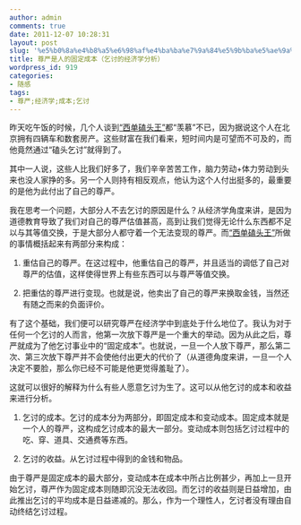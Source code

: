 ```yaml
---
author: admin
comments: true
date: 2011-12-07 10:28:31
layout: post
slug: '%e5%b0%8a%e4%b8%a5%e6%98%af%e4%ba%ba%e7%9a%84%e5%9b%ba%e5%ae%9a%e6%88%90%e6%9c%ac%ef%bc%88%e4%b9%9e%e8%ae%a8%e7%9a%84%e7%bb%8f%e6%b5%8e%e5%ad%a6%e5%88%86%e6%9e%90%ef%bc%89'
title: 尊严是人的固定成本（乞讨的经济学分析）
wordpress_id: 919
categories:
- 随感
tags:
- 尊严;经济学;成本;乞讨
---
```


昨天吃午饭的时候，几个人谈到[“西单磕头王”](http://www.baidu.com/baidu?wd=%BF%C4%CD%B7%CD%F5&tn=monline_dg)都“羡慕”不已，因为据说这个人在北京拥有四辆车和数套房产。这些财富在我们看来，短时间内是可望而不可及的，而他竟然通过“磕头乞讨”就得到了。

其中一人说，这些人比我们好多了，我们辛辛苦苦工作，脑力劳动+体力劳动到头来也没人家挣的多。另一个人则持有相反观点，他认为这个人付出挺多的，最重要的是他为此付出了自己的尊严。

我在思考一个问题，大部分人不去乞讨的原因是什么？从经济学角度来讲，是因为道德教育导致了我们对自己的尊严估值甚高，高到让我们觉得无论什么东西都不足以与其等值交换，于是大部分人都守着一个无法变现的尊严。而[“西单磕头王”](http://www.baidu.com/baidu?wd=%BF%C4%CD%B7%CD%F5&tn=monline_dg)所做的事情概括起来有两部分来构成：



	
  1. 重估自己的尊严。在这过程中，他重估自己的尊严，并且适当的调低了自己对尊严的估值，这样使得世界上有些东西可以与尊严等值交换。

	
  2. 把重估的尊严进行变现。也就是说，他卖出了自己的尊严来换取金钱，当然还有随之而来的负面评价。


有了这个基础，我们便可以研究尊严在经济学中到底处于什么地位了。我认为对于任何一个乞讨的人而言，他第一次放下尊严是一个重大的举动。因为从此之后，尊严就成为了他乞讨事业中的“固定成本”。也就说，一旦一个人放下尊严，那么第二次、第三次放下尊严并不会使他付出更大的代价了（从道德角度来讲，一旦一个人决定不要脸，那么你已经不可能是他更觉得羞耻了）。

这就可以很好的解释为什么有些人愿意乞讨为生了。这可以从他乞讨的成本和收益来进行分析。

	
  1. 乞讨的成本。乞讨的成本分为两部分，即固定成本和变动成本。固定成本就是一个人的尊严，这构成乞讨成本的最大一部分。变动成本则包括乞讨过程中的吃、穿、道具、交通费等东西。

	
  2. 乞讨的收益。从乞讨过程中得到的金钱和物品。


由于尊严是固定成本的最大部分，变动成本在成本中所占比例甚少，再加上一旦开始乞讨，尊严作为固定成本则随即沉没无法收回。而乞讨的收益则是日益增加，由此推出乞讨的平均成本是日益递减的。那么，作为一个理性人，乞讨者没有理由自动终结乞讨过程。






